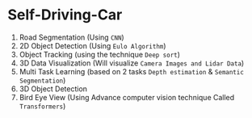 # Self-Driving-Car

1. Road Segmentation (Using `CNN`)
2. 2D Object Detection (Using `Eulo Algorithm`)
3. Object Tracking (using the technique `Deep sort`)
4. 3D Data Visualization (Will visualize `Camera Images and Lidar Data`)
5. Multi Task Learning (based on 2 tasks `Depth estimation` & `Semantic Segmentation`) 
6. 3D Object Detection
7. Bird Eye View (Using Advance computer vision technique Called `Transformers`)
